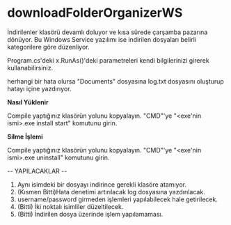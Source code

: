 # downloadFolderOrganizerWS


İndirilenler klasörü devamlı doluyor ve kısa sürede çarşamba pazarına dönüyor. Bu Windows Service yazılımı ise indirilen dosyaları belirli kategorilere göre düzenliyor.

Program.cs'deki x.RunAs()'deki parametreleri kendi bilgilerinizi girerek kullanabilirsiniz.

herhangi bir hata olursa "Documents" dosyasına log.txt dosyasını oluşturup hatayı içine yazdırıyor.

**Nasıl Yüklenir**

Compile yaptığınız klasörün yolunu kopyalayın. "CMD"'ye "<exe'nin ismi>.exe install start" komutunu girin.

**Silme İşlemi**

Compile yaptığınız klasörün yolunu kopyalayın. "CMD"'ye "<exe'nin ismi>.exe uninstall" komutunu girin.


--  YAPILACAKLAR  --
1. Aynı isimdeki bir dosyayı indirince gerekli klasöre atamıyor.
2. (Kısmen Bitti)Hata denetimi artırılacak log dosyasına yazdırılacak.
3. username/password girmeden işlemleri yapılabilecek hale getirilecek.
4. (Bitti) İki noktalı isimliler düzeltilecek.
5. (Bitti) İndirilen dosya üzerinde işlem yapılamaması.

